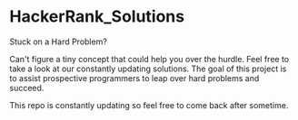 # HackerRank_Solutions
Stuck on a Hard Problem?

Can't figure a tiny concept that could help you over the hurdle. Feel free to take a look 
at our constantly updating solutions. The goal of this project is to assist prospective programmers 
to leap over hard problems and succeed. 

This repo is constantly updating so feel free to come back after sometime. 
